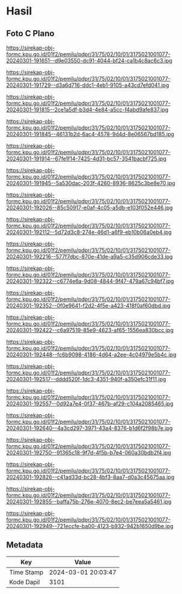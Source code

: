 # Hasil

## Foto C Plano

https://sirekap-obj-formc.kpu.go.id/01f2/pemilu/pdpr/31/75/02/10/01/3175021001077-20240301-191651--d9e03550-dc91-4044-bf24-ca1b4c8ac6c3.jpg

https://sirekap-obj-formc.kpu.go.id/01f2/pemilu/pdpr/31/75/02/10/01/3175021001077-20240301-191729--d3a6d716-ddc1-4eb1-9105-a43cd7efd041.jpg

https://sirekap-obj-formc.kpu.go.id/01f2/pemilu/pdpr/31/75/02/10/01/3175021001077-20240301-191815--2ce1a5df-b3d4-4e84-a5cc-f4abd9afe837.jpg

https://sirekap-obj-formc.kpu.go.id/01f2/pemilu/pdpr/31/75/02/10/01/3175021001077-20240301-191845--46131b2d-6ac4-4578-9d4d-8e06567bd185.jpg

https://sirekap-obj-formc.kpu.go.id/01f2/pemilu/pdpr/31/75/02/10/01/3175021001077-20240301-191914--67fe1f14-7425-4d31-bc57-3541bacbf725.jpg

https://sirekap-obj-formc.kpu.go.id/01f2/pemilu/pdpr/31/75/02/10/01/3175021001077-20240301-191945--5a530dac-203f-4260-8936-8625c3be8e70.jpg

https://sirekap-obj-formc.kpu.go.id/01f2/pemilu/pdpr/31/75/02/10/01/3175021001077-20240301-192026--85c50917-e0af-4c05-a5db-e103f052e446.jpg

https://sirekap-obj-formc.kpu.go.id/01f2/pemilu/pdpr/31/75/02/10/01/3175021001077-20240301-192112--5d72d3c8-274e-46d1-a6f9-eb10b06a0eb4.jpg

https://sirekap-obj-formc.kpu.go.id/01f2/pemilu/pdpr/31/75/02/10/01/3175021001077-20240301-192216--577f7dbc-870e-41de-a9a5-c35d906cde33.jpg

https://sirekap-obj-formc.kpu.go.id/01f2/pemilu/pdpr/31/75/02/10/01/3175021001077-20240301-192322--c6774e6a-9d08-4844-9f47-479a67c94bf7.jpg

https://sirekap-obj-formc.kpu.go.id/01f2/pemilu/pdpr/31/75/02/10/01/3175021001077-20240301-192352--0f0e9641-f2d2-4f5e-a423-418f0af60dbd.jpg

https://sirekap-obj-formc.kpu.go.id/01f2/pemilu/pdpr/31/75/02/10/01/3175021001077-20240301-192422--c6a97519-85e9-4623-af65-1556ea830bcc.jpg

https://sirekap-obj-formc.kpu.go.id/01f2/pemilu/pdpr/31/75/02/10/01/3175021001077-20240301-192448--fc6b9098-4186-4d64-a2ee-4c04979e5b4c.jpg

https://sirekap-obj-formc.kpu.go.id/01f2/pemilu/pdpr/31/75/02/10/01/3175021001077-20240301-192517--dddd520f-1dc3-4351-940f-a350efc31f11.jpg

https://sirekap-obj-formc.kpu.go.id/01f2/pemilu/pdpr/31/75/02/10/01/3175021001077-20240301-192557--0d92a7e4-0f37-467b-af29-c104a2085465.jpg

https://sirekap-obj-formc.kpu.go.id/01f2/pemilu/pdpr/31/75/02/10/01/3175021001077-20240301-192640--4a3cd297-3971-43a4-8376-b1d6f2f98b7e.jpg

https://sirekap-obj-formc.kpu.go.id/01f2/pemilu/pdpr/31/75/02/10/01/3175021001077-20240301-192750--91365c18-9f7d-4f5b-b7e4-060a30bdb2f4.jpg

https://sirekap-obj-formc.kpu.go.id/01f2/pemilu/pdpr/31/75/02/10/01/3175021001077-20240301-192826--c41ad33d-bc28-4bf3-8aa7-d0a3c45675aa.jpg

https://sirekap-obj-formc.kpu.go.id/01f2/pemilu/pdpr/31/75/02/10/01/3175021001077-20240301-192855--baffa75b-276e-4070-8ec2-be7eea5a5461.jpg

https://sirekap-obj-formc.kpu.go.id/01f2/pemilu/pdpr/31/75/02/10/01/3175021001077-20240301-192949--721eccfe-ba00-4123-b932-942b1650d9be.jpg


## Metadata

| Key        | Value               |
| ---------- | ------------------- |
| Time Stamp | 2024-03-01 20:03:47 |
| Kode Dapil | 3101                |



